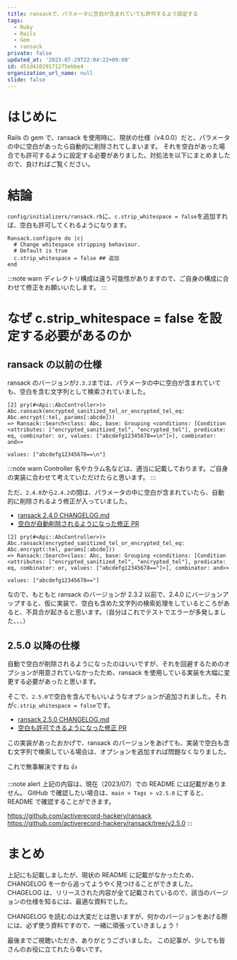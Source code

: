 ```yaml
---
title: ransackで、パラメータに空白が含まれていても許可するよう設定する
tags:
  - Ruby
  - Rails
  - Gem
  - ransack
private: false
updated_at: '2023-07-29T22:04:22+09:00'
id: 451d41029171275ebbe4
organization_url_name: null
slide: false
---
```


# はじめに

Rails の gem で、ransack を使用時に、現状の仕様（v4.0.0）だと、パラメータの中に空白があったら自動的に削除されてしまいます。
それを空白があった場合でも許可するように設定する必要がありました。対処法を以下にまとめましたので、良ければご覧ください。

# 結論

`config/initializers/ransack.rb`に、`c.strip_whitespace = false`を追加すれば、空白も許可してくれるようになります。

```ruby: config/initializers/ransack.rb
Ransack.configure do |c|
  # Change whitespace stripping behaviour.
  # Default is true
  c.strip_whitespace = false ## 追加
end
```

:::note warn
ディレクトリ構成は違う可能性がありますので、ご自身の構成に合わせて修正をお願いいたします。
:::

# なぜ c.strip_whitespace = false を設定する必要があるのか

## ransack の以前の仕様

ransack のバージョンが`2.3.2`までは、パラメータの中に空白が含まれていても、空白を含む文字列として検索されていました。

```shell
[2] pry(#<Api::AbcController>)> Abc.ransack(encrypted_sanitized_tel_or_encrypted_tel_eq: Abc.encrypt(:tel, params[:abcde]))
=> Ransack::Search<class: Abc, base: Grouping <conditions: [Condition <attributes: ["encrypted_sanitized_tel", "encrypted_tel"], predicate: eq, combinator: or, values: ["abcdefg12345678==\n"]>], combinator: and>>
```

```shell
values: ["abcdefg12345678==\n"]
```

:::note warn
Controller 名やカラム名などは、適当に記載しております。ご自身の実装に合わせて考えていただけたらと思います。
:::

ただ、`2.4.0`から`2.4.2`の間は、パラメータの中に空白が含まれていたら、自動的に削除されるよう修正が入っていました。

- [ransack 2.4.0 CHANGELOG.md](https://github.com/activerecord-hackery/ransack/blob/main/CHANGELOG.md#240---2020-11-27)
- [空白が自動削除されるようになった修正 PR](https://github.com/activerecord-hackery/ransack/pull/1126)

```shell
[2] pry(#<Api::AbcController>)> Abc.ransack(encrypted_sanitized_tel_or_encrypted_tel_eq: Abc.encrypt(:tel, params[:abcde]))
=> Ransack::Search<class: Abc, base: Grouping <conditions: [Condition <attributes: ["encrypted_sanitized_tel", "encrypted_tel"], predicate: eq, combinator: or, values: ["abcdefg12345678=="]>], combinator: and>>
```

```shell
values: ["abcdefg12345678=="]
```

なので、もともと ransack のバージョンが 2.3.2 以前で、2.4.0 にバージョンアップすると、仮に実装で、空白も含めた文字列の検索処理をしているところがあると、不具合が起きると思います。（自分はこれでテストでエラーが多発しました、、、）

## 2.5.0 以降の仕様

自動で空白が削除されるようになったのはいいですが、それを回避するためのオプションが用意されていなかったため、ransack を使用している実装を大幅に変更する必要があったと思います。

そこで、`2.5.0`で空白を含んでもいいようなオプションが追加されました。それが`c.strip_whitespace = false`です。

- [ransack 2.5.0 CHANGELOG.md](https://github.com/activerecord-hackery/ransack/blob/main/CHANGELOG.md#250---2021-12-26)
- [空白も許可できるようになった修正 PR](https://github.com/activerecord-hackery/ransack/pull/1214)

この実装があったおかげで、ransack のバージョンをあげても、実装で空白も含む文字列で検索している場合は、オプションを追加すれば問題なくなりました。

これで無事解決ですね 👍

:::note alert
上記の内容は、現在（2023/07）での README には記載がありません。
GitHub で確認したい場合は、`main > Tags > v2.5.0` にすると、README で確認することができます。

https://github.com/activerecord-hackery/ransack
https://github.com/activerecord-hackery/ransack/tree/v2.5.0
:::

# まとめ

上記にも記載しましたが、現状の README に記載がなかったため、CHANGELOG を一から追ってようやく見つけることができました。CHAGELOG は、リリースされた内容が全て記載されているので、該当のバージョンの仕様を知るには、最適な資料でした。

CHANGELOG を読むのは大変だとは思いますが、何かのバージョンをあげる際には、必ず使う資料ですので、一緒に頑張っていきましょう！

最後までご視聴いただき、ありがとうございました。
この記事が、少しでも皆さんのお役に立てれたら幸いです。
